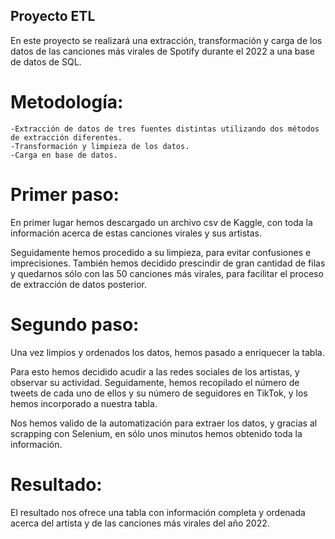 ## Proyecto ETL

En este proyecto se realizará una extracción, transformación y carga de los datos de las canciones más virales de Spotify durante el 2022 a una base de datos de SQL.

# Metodología:

    -Extracción de datos de tres fuentes distintas utilizando dos métodos de extracción diferentes.
    -Transformación y limpieza de los datos.
    -Carga en base de datos.

# Primer paso:

En primer lugar hemos descargado un archivo csv de Kaggle, con toda la información acerca de estas canciones virales y sus artistas.

Seguidamente hemos procedido a su limpieza, para evitar confusiones e imprecisiones. También hemos decidido prescindir de gran cantidad de filas y quedarnos sólo con las 50 canciones más virales, para facilitar el proceso de extracción de datos posterior.


# Segundo paso:

Una vez limpios y ordenados los datos, hemos pasado a enriquecer la tabla. 

Para esto hemos decidido acudir a las redes sociales de los artistas, y observar su actividad. Seguidamente, hemos recopilado el número de tweets de cada uno de ellos y su número de seguidores en TikTok, y los hemos incorporado a nuestra tabla.

Nos hemos valido de la automatización para extraer los datos, y gracias al scrapping con Selenium, en sólo unos minutos hemos obtenido toda la información.


# Resultado:

El resultado nos ofrece una tabla con información completa y ordenada acerca del artista y de las canciones más virales del año 2022.